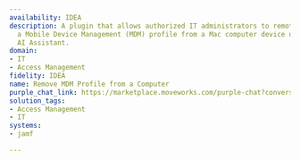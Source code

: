 ```yaml
---
availability: IDEA
description: A plugin that allows authorized IT administrators to remotely remove
  a Mobile Device Management (MDM) profile from a Mac computer device using the Moveworks
  AI Assistant.
domain:
- IT
- Access Management
fidelity: IDEA
name: Remove MDM Profile from a Computer
purple_chat_link: https://marketplace.moveworks.com/purple-chat?conversation=%7B%22messages%22%3A%5B%7B%22role%22%3A%22user%22%2C%22parts%22%3A%5B%7B%22richText%22%3A%22remove+MDM+profile+for+a+computer%22%7D%5D%7D%2C%7B%22role%22%3A%22assistant%22%2C%22parts%22%3A%5B%7B%22richText%22%3A%22Please+provide+the+device+name%2C+user+email%2C+serial+number%2C+or+Jamf+inventory+ID.%22%7D%5D%7D%2C%7B%22role%22%3A%22user%22%2C%22parts%22%3A%5B%7B%22richText%22%3A%22john.doe%40acme.corp%22%7D%5D%7D%2C%7B%22role%22%3A%22assistant%22%2C%22parts%22%3A%5B%7B%22reasoningSteps%22%3A%5B%7B%22status%22%3A%22success%22%2C%22richText%22%3A%22Searching+%3Cb+xmlns%3D%5C%22http%3A%2F%2Fwww.w3.org%2F1999%2Fxhtml%5C%22%3EJamf%3C%2Fb%3E+for+devices+assigned+to+john.doe%40acme.corp...%22%7D%5D%7D%2C%7B%22richText%22%3A%22I+found+multiple+devices+assigned+to+John+Doe%3A%3Col+xmlns%3D%5C%22http%3A%2F%2Fwww.w3.org%2F1999%2Fxhtml%5C%22%3E%3Cli%3EJohn+Doe%27s+MacBook+Pro+%28Serial%3A+C02A123BCD%29%3C%2Fli%3E%3Cli%3EJohn+Doe%27s+MacBook+Air+%28Serial%3A+C02E456FGH%29%3C%2Fli%3E%3C%2Fol%3EWhich+one+should+I+proceed+with%3F%22%7D%5D%7D%2C%7B%22role%22%3A%22user%22%2C%22parts%22%3A%5B%7B%22richText%22%3A%22The+MacBook+Pro+%28Serial%3A+C02A123BCD%29%22%7D%5D%7D%2C%7B%22role%22%3A%22assistant%22%2C%22parts%22%3A%5B%7B%22richText%22%3A%22Okay%2C+I+will+proceed+to+remove+the+MDM+profile+from+%3Cb+xmlns%3D%5C%22http%3A%2F%2Fwww.w3.org%2F1999%2Fxhtml%5C%22%3EJohn+Doe%27s+MacBook+Pro+%28Serial%3A+C02A123BCD%29%3C%2Fb%3E.+This+will+unmanage+the+device.+Please+confirm+you+want+to+proceed.%22%7D%5D%7D%2C%7B%22role%22%3A%22user%22%2C%22parts%22%3A%5B%7B%22richText%22%3A%22Yes%2C+proceed.%22%7D%5D%7D%2C%7B%22role%22%3A%22assistant%22%2C%22parts%22%3A%5B%7B%22reasoningSteps%22%3A%5B%7B%22status%22%3A%22success%22%2C%22richText%22%3A%22Calling+%3Cb+xmlns%3D%5C%22http%3A%2F%2Fwww.w3.org%2F1999%2Fxhtml%5C%22%3EJamf%3C%2Fb%3E+API+to+remove+MDM+profile+from+John+Doe%27s+MacBook+Pro...%22%7D%5D%7D%2C%7B%22richText%22%3A%22The+MDM+profile+has+been+successfully+removed+from%3A%22%7D%2C%7B%22citations%22%3A%5B%7B%22connectorName%22%3A%22jamf%22%2C%22citationTitle%22%3A%22John+Doe%27s+MacBook+Pro+%28Serial%3A+C02A123BCD%29%22%7D%5D%7D%2C%7B%22richText%22%3A%22%3Cb+xmlns%3D%5C%22http%3A%2F%2Fwww.w3.org%2F1999%2Fxhtml%5C%22%3EDevice+Name%3C%2Fb%3E%3A+John+Doe%27s+MacBook+Pro%3Cbr+xmlns%3D%5C%22http%3A%2F%2Fwww.w3.org%2F1999%2Fxhtml%5C%22+%2F%3E%3Cb+xmlns%3D%5C%22http%3A%2F%2Fwww.w3.org%2F1999%2Fxhtml%5C%22%3ESerial+Number%3C%2Fb%3E%3A+C02A123BCD%3Cbr+xmlns%3D%5C%22http%3A%2F%2Fwww.w3.org%2F1999%2Fxhtml%5C%22+%2F%3E%3Cb+xmlns%3D%5C%22http%3A%2F%2Fwww.w3.org%2F1999%2Fxhtml%5C%22%3EDevice+ID%3C%2Fb%3E%3A+12345%3Cbr+xmlns%3D%5C%22http%3A%2F%2Fwww.w3.org%2F1999%2Fxhtml%5C%22+%2F%3E%3Cb+xmlns%3D%5C%22http%3A%2F%2Fwww.w3.org%2F1999%2Fxhtml%5C%22%3ELast+Check-In+Time%3C%2Fb%3E%3A+2024-07-26+10%3A30+AM%3Cbr+xmlns%3D%5C%22http%3A%2F%2Fwww.w3.org%2F1999%2Fxhtml%5C%22+%2F%3E%3Cb+xmlns%3D%5C%22http%3A%2F%2Fwww.w3.org%2F1999%2Fxhtml%5C%22%3EAction+Status%3C%2Fb%3E%3A+Success%22%7D%5D%7D%5D%7D
solution_tags:
- Access Management
- IT
systems:
- jamf

---
```

